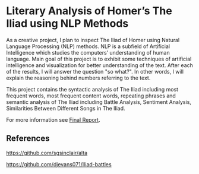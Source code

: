 # Literary Analysis of Homer’s The Iliad using NLP Methods

As a creative project, I plan to inspect The Iliad of Homer using Natural Language
Processing (NLP) methods. NLP is a subfield of Artificial Intelligence which studies the
computers’ understanding of human language. Main goal of this project is to exhibit some
techniques of artificial intelligence and visualization for better understanding of the text.
After each of the results, I will answer the question "so what?". In other words, I will
explain the reasoning behind numbers referring to the text.

This project contains the syntactic analysis of The Iliad including most frequent words, most frequent content words, repeating phrases and semantic analysis of The Iliad including Battle Analysis, Sentiment Analysis, Similarities Between Different Songs in The Iliad.

For more information see [Final Report](Report_Final.pdf).


## References
https://github.com/sgsinclair/alta

https://github.com/djevans071/Iliad-battles
